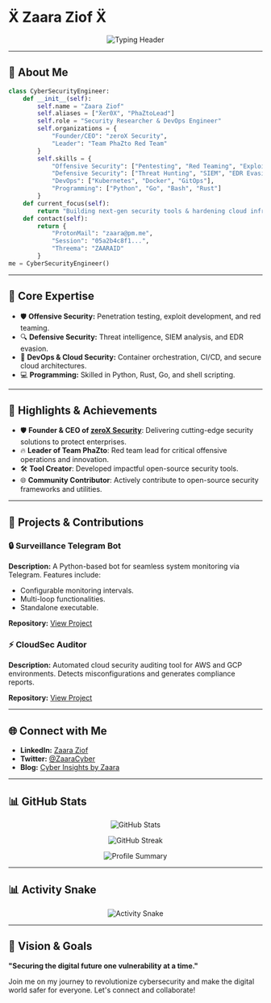 
# Ẍ Zaara Ziof Ẍ 

<p align="center">
  <img src="https://readme-typing-svg.demolab.com?font=Fira+Code&weight=600&size=28&duration=4000&pause=1000&color=7A3CE8&center=true&vCenter=true&width=600&lines=Founder+%26+CEO+of+zeroX;Leader+of+Team+PhaZto;Security+Researcher+%26+Red+Team+Engineer;DevOps+%26+Cloud+Security+Specialist;Open+Source+Contributor" alt="Typing Header" />
</p>

---

## 🔮 About Me

```python
class CyberSecurityEngineer:
    def __init__(self):
        self.name = "Zaara Ziof"
        self.aliases = ["Ẍer0X", "PhaZtoLead"]
        self.role = "Security Researcher & DevOps Engineer"
        self.organizations = {
            "Founder/CEO": "zeroX Security",
            "Leader": "Team PhaZto Red Team"
        }
        self.skills = {
            "Offensive Security": ["Pentesting", "Red Teaming", "Exploit Dev"],
            "Defensive Security": ["Threat Hunting", "SIEM", "EDR Evasion"],
            "DevOps": ["Kubernetes", "Docker", "GitOps"],
            "Programming": ["Python", "Go", "Bash", "Rust"]
        }
    def current_focus(self):
        return "Building next-gen security tools & hardening cloud infrastructure"
    def contact(self):
        return {
            "ProtonMail": "zaara@pm.me",
            "Session": "05a2b4c8f1...",
            "Threema": "ZAARAID"
        }
me = CyberSecurityEngineer()
```

---

## 🌟 Core Expertise

- 🛡️ **Offensive Security:** Penetration testing, exploit development, and red teaming.
- 🔍 **Defensive Security:** Threat intelligence, SIEM analysis, and EDR evasion.
- 🚀 **DevOps & Cloud Security:** Container orchestration, CI/CD, and secure cloud architectures.
- 💻 **Programming:** Skilled in Python, Rust, Go, and shell scripting.

---

## 🚀 Highlights & Achievements

- 🛡️ **Founder & CEO of [zeroX Security](https://yourwebsite.com)**: Delivering cutting-edge security solutions to protect enterprises.
- 🔥 **Leader of Team PhaZto**: Red team lead for critical offensive operations and innovation.
- 🛠️ **Tool Creator**: Developed impactful open-source security tools.
- 🌐 **Community Contributor**: Actively contribute to open-source security frameworks and utilities.

---

## 📂 Projects & Contributions

### 🔒 **Surveillance Telegram Bot**
**Description:** A Python-based bot for seamless system monitoring via Telegram. Features include:
- Configurable monitoring intervals.
- Multi-loop functionalities.
- Standalone executable.

**Repository:** [View Project](https://github.com/yourusername/surveillance-telegram-bot)

### ⚡ **CloudSec Auditor**
**Description:** Automated cloud security auditing tool for AWS and GCP environments. Detects misconfigurations and generates compliance reports.

**Repository:** [View Project](https://github.com/yourusername/cloudsec-auditor)

---

## 🌐 Connect with Me

- **LinkedIn:** [Zaara Ziof](https://linkedin.com/in/yourprofile)
- **Twitter:** [@ZaaraCyber](https://twitter.com/ZaaraCyber)
- **Blog:** [Cyber Insights by Zaara](https://yourblog.com)

---

## 📊 GitHub Stats

<p align="center">
  <img src="https://github-readme-stats.vercel.app/api?username=yourusername&show_icons=true&theme=radical" alt="GitHub Stats" />
</p>
<p align="center">
  <img src="https://github-readme-streak-stats.herokuapp.com/?user=yourusername&theme=radical" alt="GitHub Streak" />
</p>
<p align="center">
  <img src="https://github-profile-summary-cards.vercel.app/api/cards/profile-details?username=yourusername&theme=radical" alt="Profile Summary" />
</p>

---

## 📊 Activity Snake

<p align="center">
  <img src="https://github.com/yourusername/yourusername/blob/output/github-contribution-grid-snake.svg" alt="Activity Snake" />
</p>

---

## 🌌 Vision & Goals

**"Securing the digital future one vulnerability at a time."**

Join me on my journey to revolutionize cybersecurity and make the digital world safer for everyone. Let's connect and collaborate!

